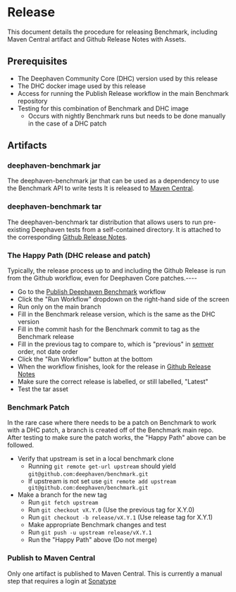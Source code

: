 # Release

This document details the procedure for releasing Benchmark, including Maven Central artifact and Github Release Notes with Assets.

## Prerequisites

- The Deephaven Community Core (DHC) version used by this release
- The DHC docker image used by this release
- Access for running the Publish Release workflow in the main Benchmark repository
- Testing for this combination of Benchmark and DHC image
  - Occurs with nightly Benchmark runs but needs to be done manually in the case of a DHC patch

## Artifacts

### deephaven-benchmark jar

The deephaven-benchmark jar that can be used as a dependency to use the Benchmark API to write tests
It is released to [Maven Central](https://repo1.maven.org/maven2/io/deephaven/).

### deephaven-benchmark tar

The deephaven-benchmark tar distribution that allows users to run pre-existing Deephaven tests from a self-contained directory.
It is attached to the corresponding [Github Release Notes](https://github.com/deephaven/benchmark/releases/).

### The Happy Path (DHC release and patch)
 
Typically, the release process up to and including the Github Release is run from the Github workflow, even for Deephaven Core patches.----

- Go to the [Publish Deephaven Benchmark](https://github.com/deephaven/benchmark/actions/workflows/publish-benchmarks.yml) workflow
- Click the "Run Workflow" dropdown on the right-hand side of the screen
- Run only on the main branch
- Fill in the Benchmark release version, which is the same as the DHC version
- Fill in the commit hash for the Benchmark commit to tag as the Benchmark release
- Fill in the previous tag to compare to, which is "previous" in [semver](https://semver.org/) order, not date order
- Click the "Run Workflow" button at the bottom
- When the workflow finishes, look for the release in [Github Release Notes](https://github.com/deephaven/benchmark/releases/)
- Make sure the correct release is labelled, or still labelled, "Latest"
- Test the tar asset

### Benchmark Patch

In the rare case where there needs to be a patch on Benchmark to work with a DHC patch, a branch is created off of the Benchmark main repo. After testing to make sure the patch works, the "Happy Path" above can be followed.

- Verify that upstream is set in a local benchmark clone 
  - Running `git remote get-url upstream` should yield `git@github.com:deephaven/benchmark.git`
  - If upstream is not set use `git remote add upstream git@github.com:deephaven/benchmark.git`
- Make a branch for the new tag 
  - Run `git fetch upstream`
  - Run `git checkout vX.Y.0` (Use the previous tag for X.Y.0)
  - Run `git checkout -b release/vX.Y.1` (Use release tag for X.Y.1)
  - Make appropriate Benchmark changes and test
  - Run `git push -u upstream release/vX.Y.1`
  - Run the "Happy Path" above (Do not merge)

### Publish to Maven Central

Only one artifact is published to Maven Central. This is currently a manual step that requires a login at [Sonatype](https://oss.sonatype.org)


